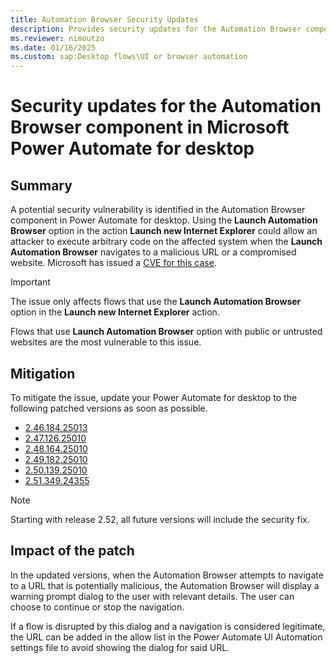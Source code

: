 ```yaml
---
title: Automation Browser Security Updates
description: Provides security updates for the Automation Browser component in Microsoft Power Automate for desktop.
ms.reviewer: nimoutzo
ms.date: 01/16/2025
ms.custom: sap:Desktop flows\UI or browser automation
---
```

# Security updates for the Automation Browser component in Microsoft Power Automate for desktop

## Summary

A potential security vulnerability is identified in the Automation Browser component in Power Automate for desktop.
Using the **Launch Automation Browser** option in the action **Launch new Internet Explorer** could allow an attacker to execute
arbitrary code on the affected system when the **Launch Automation Browser** navigates to a malicious URL or a compromised website. Microsoft has issued
a [CVE for this case](https://msrc.microsoft.com/update-guide/en-US/advisory/CVE-2025-21187).

> [!IMPORTANT]
> The issue only affects flows that use the **Launch Automation Browser** option in the **Launch new Internet Explorer** action.
>
> Flows that use **Launch Automation Browser** option with public or untrusted websites are the most vulnerable to this issue.

## Mitigation

To mitigate the issue, update your Power Automate for desktop to the following patched versions as soon as possible.

- [2.46.184.25013](https://go.microsoft.com/fwlink/?linkid=2300767)
- [2.47.126.25010](https://go.microsoft.com/fwlink/?linkid=2300573)
- [2.48.164.25010](https://go.microsoft.com/fwlink/?linkid=2300574)
- [2.49.182.25010](https://go.microsoft.com/fwlink/?linkid=2300662)
- [2.50.139.25010](https://go.microsoft.com/fwlink/?linkid=2300768)
- [2.51.349.24355](https://go.microsoft.com/fwlink/?linkid=2300789)

> [!NOTE]
> Starting with release 2.52, all future versions will include the security fix.

## Impact of the patch
In the updated versions, when the Automation Browser attempts to navigate to a URL that is potentially malicious,
the Automation Browser will display a warning prompt dialog to the user with relevant details.
The user can choose to continue or stop the navigation.

If a flow is disrupted by this dialog and a navigation is considered legitimate,
the URL can be added in the allow list in the Power Automate UI Automation settings file to avoid showing the dialog for said URL.
